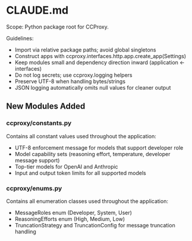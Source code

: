 # CLAUDE.md

Scope: Python package root for CCProxy.

Guidelines:

- Import via relative package paths; avoid global singletons
- Construct apps with ccproxy.interfaces.http.app.create_app(Settings)
- Keep modules small and dependency direction inward (application <- interfaces)
- Do not log secrets; use ccproxy.logging helpers
- Preserve UTF-8 when handling bytes/strings
- JSON logging automatically omits null values for cleaner output

## New Modules Added

### ccproxy/constants.py

Contains all constant values used throughout the application:

- UTF-8 enforcement message for models that support developer role
- Model capability sets (reasoning effort, temperature, developer message support)
- Top-tier models for OpenAI and Anthropic
- Input and output token limits for all supported models

### ccproxy/enums.py

Contains all enumeration classes used throughout the application:

- MessageRoles enum (Developer, System, User)
- ReasoningEfforts enum (High, Medium, Low)
- TruncationStrategy and TruncationConfig for message truncation handling
